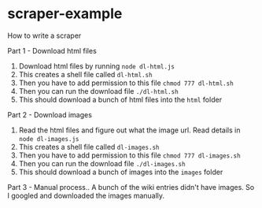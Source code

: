 # scraper-example

How to write a scraper

Part 1 - Download html files
1. Download html files by running `node dl-html.js`
2. This creates a shell file called `dl-html.sh`
3. Then you have to add permission to this file `chmod 777 dl-html.sh`
4. Then you can run the download file `./dl-html.sh`
5. This should download a bunch of html files into the `html` folder

Part 2 - Download images
1. Read the html files and figure out what the image url. Read details in `node dl-images.js`
2. This creates a shell file called `dl-images.sh`
3. Then you have to add permission to this file `chmod 777 dl-images.sh`
4. Then you can run the download file `./dl-images.sh`
5. This should download a bunch of images into the `images` folder

Part 3 - Manual process..
A bunch of the wiki entries didn't have images. So I googled and downloaded the images manually.
